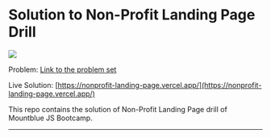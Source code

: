 # Solution to Non-Profit Landing Page Drill

![](./assets/screenshot.png)

Problem: [Link to the problem set](https://gist.github.com/nodelike/59ea0fa2bd43b3c61b764725833d195d)

Live Solution: [https://nonprofit-landing-page.vercel.app/](https://nonprofit-landing-page.vercel.app/)

This repo contains the solution of Non-Profit Landing Page drill of Mountblue JS Bootcamp.

---